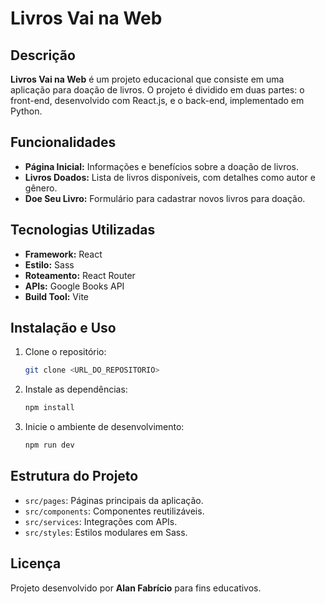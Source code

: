 # Livros Vai na Web

## Descrição
**Livros Vai na Web** é um projeto educacional que consiste em uma aplicação para doação de livros. O projeto é dividido em duas partes: o front-end, desenvolvido com React.js, e o back-end, implementado em Python.

## Funcionalidades
- **Página Inicial:** Informações e benefícios sobre a doação de livros.
- **Livros Doados:** Lista de livros disponíveis, com detalhes como autor e gênero.
- **Doe Seu Livro:** Formulário para cadastrar novos livros para doação.

## Tecnologias Utilizadas
- **Framework:** React
- **Estilo:** Sass
- **Roteamento:** React Router
- **APIs:** Google Books API
- **Build Tool:** Vite

## Instalação e Uso
1. Clone o repositório:
   ```bash
   git clone <URL_DO_REPOSITORIO>
   ```
2. Instale as dependências:
   ```bash
   npm install
   ```
3. Inicie o ambiente de desenvolvimento:
   ```bash
   npm run dev
   ```

## Estrutura do Projeto
- `src/pages`: Páginas principais da aplicação.
- `src/components`: Componentes reutilizáveis.
- `src/services`: Integrações com APIs.
- `src/styles`: Estilos modulares em Sass.

## Licença
Projeto desenvolvido por **Alan Fabrício** para fins educativos.
